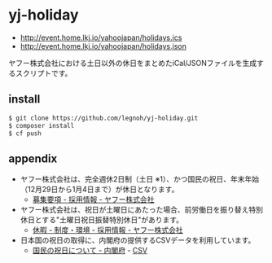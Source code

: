 # yj-holiday

- http://event.home.lkj.io/yahoojapan/holidays.ics
- http://event.home.lkj.io/yahoojapan/holidays.json

ヤフー株式会社における土日以外の休日をまとめたiCal/JSONファイルを生成するスクリプトです。

## install
```sh
$ git clone https://github.com/legnoh/yj-holiday.git
$ composer install
$ cf push
```

## appendix

- ヤフー株式会社は、完全週休2日制（土日 ※1）、かつ国民の祝日、年末年始（12月29日から1月4日まで）が休日となります。
  - [募集要項 - 採用情報 - ヤフー株式会社](https://about.yahoo.co.jp/hr/guideline/)
- ヤフー株式会社は、祝日が土曜日にあたった場合、前労働日を振り替え特別休日とする"土曜日祝日振替特別休日"があります。
  - [休暇 - 制度・環境 - 採用情報 - ヤフー株式会社](https://about.yahoo.co.jp/hr/workplace/vacation.html)
- 日本国の祝日の取得に、内閣府の提供するCSVデータを利用しています。
  - [国民の祝日について - 内閣府](http://www8.cao.go.jp/chosei/shukujitsu/gaiyou.html) - [CSV](http://www8.cao.go.jp/chosei/shukujitsu/syukujitsu_kyujitsu.csv)
